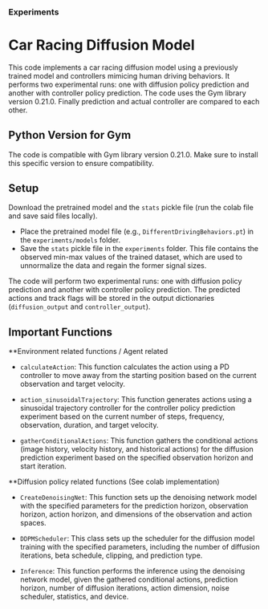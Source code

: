 ### Experiments ###

# Car Racing Diffusion Model

This code implements a car racing diffusion model using a previously trained model and controllers mimicing human driving behaviors. It performs two experimental runs: one with diffusion policy prediction and another with controller policy prediction. The code uses the Gym library version 0.21.0.
Finally prediction and actual controller are compared to each other. 

## Python Version for Gym
The code is compatible with Gym library version 0.21.0. Make sure to install this specific version to ensure compatibility.

## Setup

Download the pretrained model and the `stats` pickle file (run the colab file and save said files locally).
   - Place the pretrained model file (e.g., `DifferentDrivingBehaviors.pt`) in the `experiments/models` folder.
   - Save the `stats` pickle file in the `experiments` folder. This file contains the observed min-max values of the trained dataset,
       which are used to unnormalize the data and regain the former signal sizes.
       
       
The code will perform two experimental runs: one with diffusion policy prediction and another with controller policy prediction. The predicted actions and track flags will be stored in the output dictionaries (`diffusion_output` and `controller_output`).

## Important Functions

**Environment related functions / Agent related
- `calculateAction`: This function calculates the action using a PD controller to move away from the starting position based on the current observation and target velocity.

- `action_sinusoidalTrajectory`: This function generates actions using a sinusoidal trajectory controller for the controller policy prediction experiment based on the current number of steps, frequency, observation, duration, and target velocity.

- `gatherConditionalActions`: This function gathers the conditional actions (image history, velocity history, and historical actions) for the diffusion prediction experiment based on the specified observation horizon and start iteration.

**Diffusion policy related functions (See colab implementation)

- `CreateDenoisingNet`: This function sets up the denoising network model with the specified parameters for the prediction horizon, observation horizon, action horizon, and dimensions of the observation and action spaces.

- `DDPMScheduler`: This class sets up the scheduler for the diffusion model training with the specified parameters, including the number of diffusion iterations, beta schedule, clipping, and prediction type.

- `Inference`: This function performs the inference using the denoising network model, given the gathered conditional actions, prediction horizon, number of diffusion iterations, action dimension, noise scheduler, statistics, and device.









